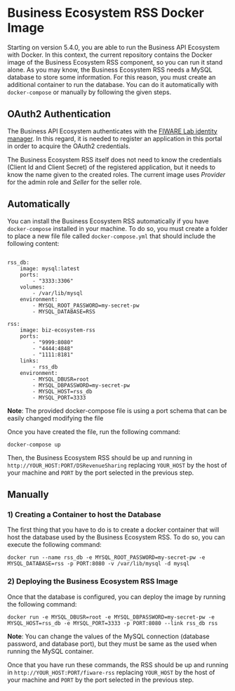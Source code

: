 # Business Ecosystem RSS Docker Image

Starting on version 5.4.0, you are able to run the Business API Ecosystem with Docker. In this context, the current repository contains the Docker image of the Business Ecosystem RSS component, so you can run it stand alone. As you may know, the Business Ecosystem RSS needs a MySQL database to store some information. For this reason, you must create an additional container to run the database. You can do it automatically with `docker-compose` or manually by following the given steps.

## OAuth2 Authentication

The Business API Ecosystem authenticates with the [FIWARE Lab identity manager](https://account.lab.fiware.org). In this regard, it is needed to register an application in this portal in order to acquire the OAuth2 credentials.

The Business Ecosystem RSS itself does not need to know the credentials (Client Id and Client Secret) of the registered application, but it needs to know the name given to the created roles. The current image uses *Provider* for the admin role and *Seller* for the seller role.

## Automatically

You can install the Business Ecosystem RSS automatically if you have `docker-compose` installed in your machine. To do so, you must create a folder to place a new file file called `docker-compose.yml` that should include the following content:

```

rss_db:
    image: mysql:latest
    ports:
        - "3333:3306"
    volumes:
        - /var/lib/mysql
    environment:
        - MYSQL_ROOT_PASSWORD=my-secret-pw
        - MYSQL_DATABASE=RSS

rss:
    image: biz-ecosystem-rss
    ports:
        - "9999:8080"
        - "4444:4848"
        - "1111:8181"
    links:
        - rss_db
    environment:
        - MYSQL_DBUSR=root
        - MYSQL_DBPASSWORD=my-secret-pw
        - MYSQL_HOST=rss_db
        - MYSQL_PORT=3333
```

**Note**: The provided docker-compose file is using a port schema that can be easily changed modifying the file

Once you have created the file, run the following command:

```
docker-compose up
```

Then, the Business Ecosystem RSS should be up and running in `http://YOUR_HOST:PORT/DSRevenueSharing` replacing `YOUR_HOST` by the host of your machine and `PORT` by the port selected in the previous step. 

## Manually

### 1) Creating a Container to host the Database

The first thing that you have to do is to create a docker container that will host the database used by the Business Ecosystem RSS. To do so, you can execute the following command:

```
docker run --name rss_db -e MYSQL_ROOT_PASSWORD=my-secret-pw -e MYSQL_DATABASE=rss -p PORT:8080 -v /var/lib/mysql -d mysql
```

### 2) Deploying the Business Ecosystem RSS Image

Once that the database is configured, you can deploy the image by running the following command:

```
docker run -e MYSQL_DBUSR=root -e MYSQL_DBPASSWORD=my-secret-pw -e MYSQL_HOST=rss_db -e MYSQL_PORT=3333 -p PORT:8080 --link rss_db rss
```
**Note**: You can change the values of the MySQL connection (database password, and database port), but they must be same as the used when running the MySQL container. 

Once that you have run these commands, the RSS should be up and running in `http://YOUR_HOST:PORT/fiware-rss` replacing `YOUR_HOST` by the host of your machine and `PORT` by the port selected in the previous step. 
